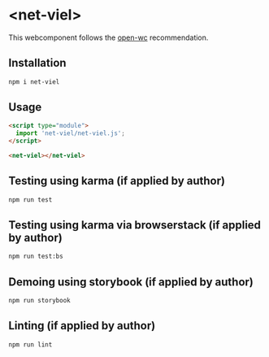 # \<net-viel>

This webcomponent follows the [open-wc](https://github.com/open-wc/open-wc) recommendation.

## Installation
```bash
npm i net-viel
```

## Usage
```html
<script type="module">
  import 'net-viel/net-viel.js';
</script>

<net-viel></net-viel>
```

## Testing using karma (if applied by author)
```bash
npm run test
```

## Testing using karma via browserstack (if applied by author)
```bash
npm run test:bs
```

## Demoing using storybook (if applied by author)
```bash
npm run storybook
```

## Linting (if applied by author)
```bash
npm run lint
```
